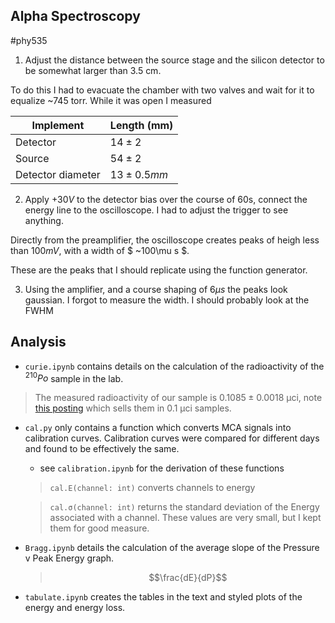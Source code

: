 ## Alpha Spectroscopy
#phy535

1. Adjust the distance between the source stage and the silicon detector to be somewhat larger than 3.5 cm. 

To do this I had to evacuate the chamber with two valves and wait for it to equalize ~$745$ torr. While it was open I measured

| Implement | Length (mm) |
| --- | --- |
| Detector | $14\pm 2$ |
| Source | $54 \pm 2$ |
| Detector diameter | $13 \pm 0.5 mm$ |

2. Apply $+30V$ to the detector bias over the course of 60s, connect the energy line to the oscilloscope. I had to adjust the trigger to see anything. 

Directly from the preamplifier, the oscilloscope creates peaks of heigh less than $100mV$, with a width of $ ~100\mu s $.

These are the peaks that I should replicate using the function generator. 

3. Using the amplifier, and a course shaping of $6\mu s$ the peaks look gaussian. I forgot to measure the width. I should probably look at the FWHM

## Analysis

 - `curie.ipynb` contains details on the calculation of the radioactivity of the ${}^{210}Po$ sample in the lab.
> The measured radioactivity of our sample is $0.1085 \pm 0.0018$ µci, note [this posting](https://www.pasco.com/products/lab-apparatus/atomic-and-nuclear/sn-9085) which sells them in $0.1$ µci samples.
 - `cal.py` only contains a function which converts MCA signals into calibration curves. Calibration curves were compared for different days and found to be effectively the same.
   - see `calibration.ipynb` for the derivation of these functions
   > `cal.E(channel: int)` converts channels to energy 
   
   > `cal.σ(channel: int)` returns the standard deviation of the Energy associated with a channel. These values are very small, but I kept them for good measure.
 - `Bragg.ipynb` details the calculation of the average slope of the Pressure v Peak Energy graph. 
    > $$\frac{dE}{dP}$$
 - `tabulate.ipynb` creates the tables in the text and styled plots of the energy and energy loss. 